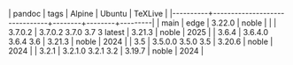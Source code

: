 | pandoc   | tags                          | Alpine | Ubuntu | TeXLive |
|----------+-------------------------------+--------+--------+---------|
| main     | edge                          | 3.22.0 | noble  |         |
| 3.7.0.2  | 3.7.0.2  3.7.0  3.7  3 latest | 3.21.3 | noble  |    2025 |
| 3.6.4    | 3.6.4.0  3.6.4  3.6           | 3.21.3 | noble  |    2024 |
| 3.5      | 3.5.0.0  3.5.0  3.5           | 3.20.6 | noble  |    2024 |
| 3.2.1    | 3.2.1.0  3.2.1  3.2           | 3.19.7 | noble  |    2024 |
